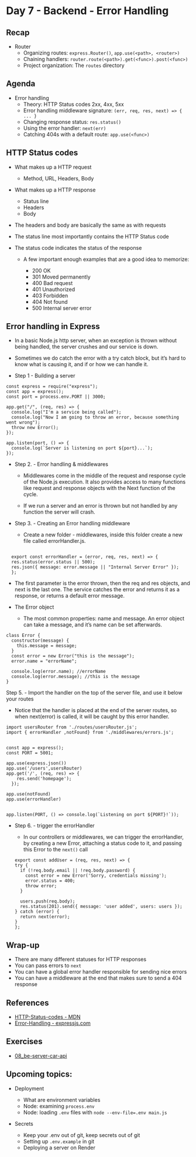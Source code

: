# Day 7 - Backend - Error Handling

## Recap

- Router
  - Organizing routes: `express.Router()`, `app.use(<path>, <router>)`
  - Chaining handlers: `router.route(<path>).get(<func>).post(<func>)`
  - Project organization: The `routes` directory

## Agenda

- Error handling
  - Theory: HTTP Status codes 2xx, 4xx, 5xx
  - Error handling middleware signature: `(err, req, res, next) => { ... }`
  - Changing response status: `res.status()`
  - Using the error handler: `next(err)`
  - Catching 404s with a default route: `app.use(<func>)`

## HTTP Status codes

- What makes up a HTTP request

  - Method, URL, Headers, Body

- What makes up a HTTP response

  - Status line
  - Headers
  - Body

- The headers and body are basically the same as with requests
- The status line most importantly contains the HTTP Status code

- The status code indicates the status of the response

  - A few important enough examples that are a good idea to memorize:

    - 200 OK
    - 301 Moved permanently
    - 400 Bad request
    - 401 Unauthorized
    - 403 Forbidden
    - 404 Not found
    - 500 Internal server error

## Error handling in Express

- In a basic Node.js http server, when an exception is thrown without being handled, the server crushes and our service is down.
- Sometimes we do catch the error with a try catch block, but it’s hard to know what is causing it, and if or how we can handle it.

- Step 1 - Building a server

```JS
const express = require("express");
const app = express();
const port = process.env.PORT || 3000;

app.get("/", (req, res) => {
  console.log("I'm a service being called");
  console.log("Now I am going to throw an error, because something went wrong");
  throw new Error();
});

app.listen(port, () => {
  console.log(`Server is listening on port ${port}...`);
});
```

- Step 2. - Error handling & middlewares

  - Middlewares come in the middle of the request and response cycle of the Node.js execution. It also provides access to many functions like request and response objects with the Next function of the cycle.

  - If we run a server and an error is thrown but not handled by any function the server will crash.

- Step 3. - Creating an Error handling middleware

  - Create a new folder - middlewares, inside this folder create a new file called errorHandler.js.

```JS

  export const errorHandler = (error, req, res, next) => {
  res.status(error.status || 500);
  res.json({ message: error.message || "Internal Server Error" });
  };
```

- The first parameter is the error thrown, then the req and res objects, and next is the last one. The service catches the error and returns it as a response, or returns a default error message.

- The Error object
  - The most common properties: name and message. An error object can take a message, and it’s name can be set afterwards.

```JS
class Error {
  constructor(message) {
    this.message = message;
  }
  const error = new Error("this is the message");
  error.name = "errorName";

  console.log(error.name); //errorName
  console.log(error.message); //this is the message
}
```

Step 5. - Import the handler on the top of the server file, and use it below your routes

- Notice that the handler is placed at the end of the server routes, so when next(error) is called, it will be caught by this error handler.

```JS
import usersRouter from './routes/usersRouter.js';
import { errorHandler ,notFound} from './middlewares/errors.js';


const app = express();
const PORT = 5001;

app.use(express.json())
app.use('/users',usersRouter)
app.get('/', (req, res) => {
    res.send('homepage');
  });

app.use(notFound)
app.use(errorHandler)


app.listen(PORT, () => console.log(`Listening on port ${PORT}!`));

```

- Step 6. - trigger the errorHandler

  - In our controllers or middlewares, we can trigger the errorHandler, by creating a new Error, attaching a status code to it, and passing this Error to the `next()` call

  ```JS
  export const addUser = (req, res, next) => {
  try {
    if (!req.body.email || !req.body.password) {
      const error = new Error('Sorry, credentials missing');
      error.status = 400;
      throw error;
    }

    users.push(req.body);
    res.status(201).send({ message: 'user added', users: users });
  } catch (error) {
    return next(error);
  }
  };
  ```

## Wrap-up

- There are many different statuses for HTTP responses
- You can pass errors to `next`
- You can have a global error handler responsible for sending nice errors
- You can have a middleware at the end that makes sure to send a 404 response

## References

- [HTTP-Status-codes - MDN](https://developer.mozilla.org/en-US/docs/Web/HTTP/Status)
- [Error-Handling - expressjs.com](https://expressjs.com/en/guide/error-handling.html)

## Exercises

- [08_be-server-car-api](https://classroom.github.com/a/LN6x0uaP)

## Upcoming topics:

- Deployment

  - What are environment variables
  - Node: examining `process.env`
  - Node: loading `.env` files with `node --env-file=.env main.js`

- Secrets
  - Keep your .env out of git, keep secrets out of git
  - Setting up `.env.example` in git
  - Deploying a server on Render

```

```
